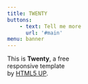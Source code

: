 ```yaml
---
title: TWENTY
buttons:
    - text: Tell me more
      url: '#main'
menu: banner      
---
```


<p>This is <strong>Twenty</strong>, a free
    <br />
    responsive template
    <br />
    by <a href="http://html5up.net">HTML5 UP</a>.
</p>